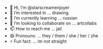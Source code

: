 - 👋 Hi, I’m @starscreamenjoyer
- 👀 I’m interested in ... drawing
- 🌱 I’m currently learning ... russian
- 💞️ I’m looking to collaborate on ... artcollabs
- 📫 How to reach me ... jail
- 😄 Pronouns: ... they / them / she / her / zhe
- ⚡ Fun fact: ... im not straight

<!---
starscreamenjoyer/starscreamenjoyer is a ✨ special ✨ repository because its `README.md` (this file) appears on your GitHub profile.
You can click the Preview link to take a look at your changes.
--->
